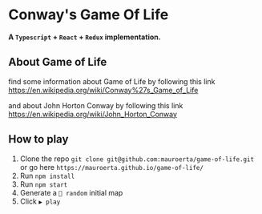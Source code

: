 # Conway's Game Of Life

**A `Typescript` + `React` + `Redux` implementation.**

## About Game of Life

find some information about Game of Life by following this link <https://en.wikipedia.org/wiki/Conway%27s_Game_of_Life>

and about John Horton Conway by following this link <https://en.wikipedia.org/wiki/John_Horton_Conway>

## How to play

1. Clone the repo `git clone git@github.com:mauroerta/game-of-life.git` or go here `https://mauroerta.github.io/game-of-life/`
2. Run `npm install`
3. Run `npm start`
4. Generate a `🔀 random` initial map
5. Click `▶️ play`
